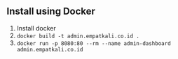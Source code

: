 
Install using Docker
-----------------------

1. Install docker
2. `docker build -t admin.empatkali.co.id .`
3. `docker run -p 8080:80 --rm --name admin-dashboard admin.empatkali.co.id`

